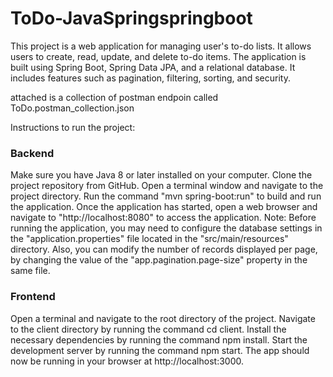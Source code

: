 # ToDo-JavaSpringspringboot
 
This project is a web application for managing user's to-do lists. It allows users to create, read, update, and delete to-do items. The application is built using Spring Boot, Spring Data JPA, and a relational database. It includes features such as pagination, filtering, sorting, and security.

attached is a collection of postman endpoin called ToDo.postman_collection.json

Instructions to run the project:
### Backend
Make sure you have Java 8 or later installed on your computer.
Clone the project repository from GitHub.
Open a terminal window and navigate to the project directory.
Run the command "mvn spring-boot:run" to build and run the application.
Once the application has started, open a web browser and navigate to "http://localhost:8080" to access the application.
Note: Before running the application, you may need to configure the database settings in the "application.properties" file located in the "src/main/resources" directory. Also, you can modify the number of records displayed per page, by changing the value of the "app.pagination.page-size" property in the same file.

### Frontend
Open a terminal and navigate to the root directory of the project.
Navigate to the client directory by running the command cd client.
Install the necessary dependencies by running the command npm install.
Start the development server by running the command npm start.
The app should now be running in your browser at http://localhost:3000.

